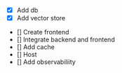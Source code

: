 - [x] Add db
- [x] Add vector store
- [] Create frontend
- [] Integrate backend and frontend
- [] Add cache
- [] Host
- [] Add observabiliity
  